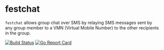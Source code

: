 # festchat

`festchat` allows group chat over SMS by relaying SMS messages sent by any
group member to a VMN (Virtual Mobile Number) to the other recipients in the
group.

[![Build Status](https://travis-ci.org/dstotijn/festchat.svg?branch=master)](https://travis-ci.org/dstotijn/festchat)
[![Go Report Card](https://goreportcard.com/badge/github.com/dstotijn/festchat)](https://goreportcard.com/report/github.com/dstotijn/festchat)